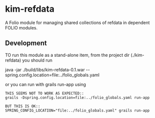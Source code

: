 # kim-refdata

A Folio module for managing shared collections of refdata in dependent FOLIO modules.

## Development

TO run this module as a stand-alone item, from the project dir (./kim-refdata) you should run

java -jar ./build/libs/kim-refdata-0.1.war --spring.config.location=file:../folio_globals.yaml

or you can run with grails run-app using

    THIS SEEMS NOT TO WORK AS EXPECTED::
    grails -Dspring.config.location=file:../folio_globals.yaml run-app

    BUT THIS IS OK::
    SPRING_CONFIG_LOCATION="file:../folio_globals.yaml" grails run-app


